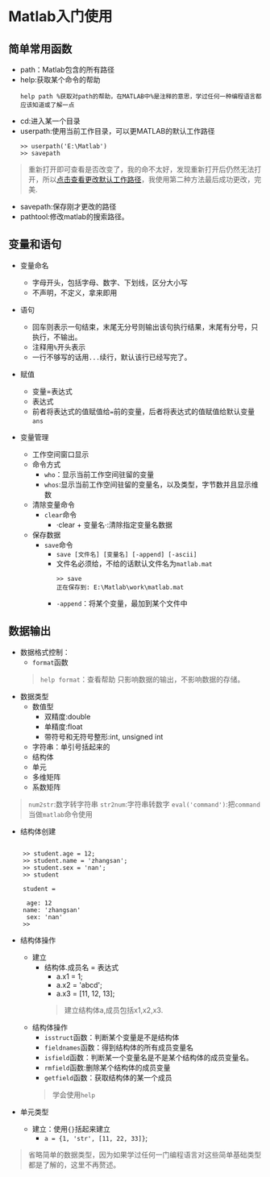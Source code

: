 # Matlab入门使用

## 简单常用函数

*	path：Matlab包含的所有路径
*	help:获取某个命令的帮助
	```
	help path %获取对path的帮助，在MATLAB中%是注释的意思，学过任何一种编程语言都应该知道或了解一点
	```
*	cd:进入某一个目录
*	userpath:使用当前工作目录，可以更MATLAB的默认工作路径
	```
	>> userpath('E:\Matlab')
	>> savepath
	```
>重新打开即可查看是否改变了，我的命不太好，发现重新打开后仍然无法打开，所以[点击查看更改默认工作路径](https://blog.csdn.net/u012210613/article/details/52346842)，我使用第二种方法最后成功更改，完美.
*	savepath:保存刚才更改的路径
*	pathtool:修改matlab的搜索路径。

## 变量和语句

*	变量命名
	*	字母开头，包括字母、数字、下划线，区分大小写
	*	不声明，不定义，拿来即用
*	语句
	*	回车则表示一句结束，末尾无分号则输出该句执行结果，末尾有分号，只执行，不输出。
	*	注释用`%`开头表示
	*	一行不够写的话用`...`续行，默认该行已经写完了。

*	赋值
	*	变量=表达式
	*	表达式
	*	前者将表达式的值赋值给`=`前的变量，后者将表达式的值赋值给默认变量`ans`

*	变量管理
	*	工作空间窗口显示
	*	命令方式
		*	`who`：显示当前工作空间驻留的变量
		*	`whos`:显示当前工作空间驻留的变量名，以及类型，字节数并且显示维数
	*	清除变量命令
		*	`clear`命令
			*	·clear + 变量名·:清除指定变量名数据
	*	保存数据
		*	`save`命令
			*	`save [文件名] [变量名] [-append] [-ascii]`
			*	文件名必须给，不给的话默认文件名为`matlab.mat`
				```
				>> save
				正在保存到: E:\Matlab\work\matlab.mat
				```
			*	`-append`：将某个变量，最加到某个文件中

## 数据输出
*	数据格式控制：
	*	`format`函数
	>`help format`：查看帮助
	>只影响数据的输出，不影响数据的存储。
*	数据类型
	*	数值型
		*	双精度:double
		*	单精度:float
		*	带符号和无符号整形:int, unsigned int
	*	字符串：单引号括起来的
	*	结构体
	*	单元
	*	多维矩阵
	*	系数矩阵

>`num2str`:数字转字符串
>`str2num`:字符串转数字
>`eval('command')`:把`command`当做`matlab`命令使用

*	结构体创建

```

    >> student.age = 12;
    >> student.name = 'zhangsan';
    >> student.sex = 'nan';
    >> student
    
    student = 
    
     age: 12
    name: 'zhangsan'
     sex: 'nan'
    >> 
```

*	结构体操作
	*	建立
		*	结构体.成员名 = 表达式
			*	a.x1 = 1;
			*	a.x2 = 'abcd';
			*	a.x3 = [11, 12, 13];
			> 建立结构体a,成员包括x1,x2,x3.
	*	结构体操作
		*	`isstruct`函数：判断某个变量是不是结构体
		*	`fieldnames`函数：得到结构体的所有成员变量名
		*	`isfield`函数：判断某一个变量名是不是某个结构体的成员变量名。
		*	`rmfield`函数:删除某个结构体的成员变量
		*	`getfield`函数：获取结构体的某一个成员
		>学会使用`help`

*	单元类型
	*	建立：使用`{}`括起来建立
		*	`a = {1, 'str', [11, 22, 33]}`;

>省略简单的数据类型，因为如果学过任何一门编程语言对这些简单基础类型都是了解的，这里不再赘述。
